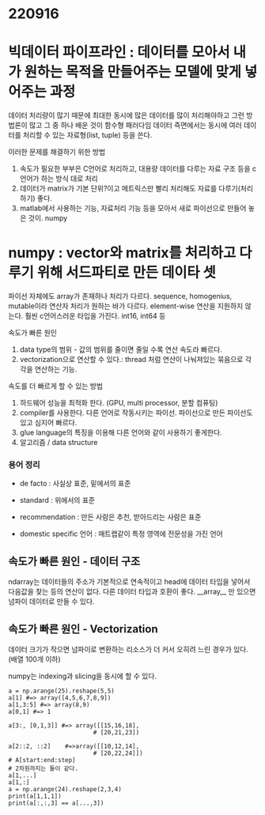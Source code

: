 # 220916
# 빅데이터 파이프라인 : 데이터를 모아서 내가 원하는 목적을 만들어주는 모델에 맞게 넣어주는 과정
데이터 처리량이 많기 때문에 최대한 동시에 많은 데이터를 많이 처리해야하고 그런 방법론이 많고 그 중 하나 배운 것이 함수형 패러다임
데이터 즉면에서는 동시에 여러 데이터를 처리할 수 있는 자료형(list, tuple) 등을 쓴다.

이러한 문제를 해결하기 위한 방법
1. 속도가 필요한 부부은 C언어로 처리하고, 대용량 데이터를 다루는 자료 구조 등을 c언어가 하는 방식 대로 처리
2. 데이터가 matrix가 기본 단위?이고 메트릭스만 빨리 처리해도 자료를 다루기(처리하기) 좋다.
3. matlab에서 사용하는 기능, 자료처리 기능 등을 모아서 새로 파이선으로 만들어 놓은 것이. numpy

# numpy : vector와 matrix를 처리하고 다루기 위해 서드파티로 만든 데이타 셋
파이선 자체에도 array가 존재하나 처리가 다르다. sequence, homogenius, mutable이라 연산자 처리가 원하는 바가 다르다.
element-wise 연산을 지원하지 않는다. 훨씬 c언어스러운 타입을 가진다. int16, int64 등

속도가 빠른 원인
1. data type의 범위 - 값의 범위를 줄이면 줄일 수록 연산 속도라 빠르다.
2. vectorization으로 연산할 수 있다.: thread 처럼 연산이 나눠져있는 묶음으로 각각을 연산하는 기능.

속도를 더 빠르게 할 수 있는 방법
1. 하드웨어 성능을 최적화 한다. (GPU, multi processor, 분할 컴퓨팅)
2. compiler를 사용한다. 다른 언어로 작동시키는 파이선. 파이선으로 만든 파이선도 있고 심지어 빠르다.
3. glue language의 특징을 이용해 다른 언어와 같이 사용하기 좋게한다.
4. 알고리즘 / data structure

### 용어 정리
- de facto : 사실상 표준, 밑에서의 표준
- standard : 위에서의 표준
- recommendation : 만든 사람은 추천, 받아드리는 사람은 표준

- domestic specific 언어 : 매트랩같이 특정 영역에 전문성을 가진 언어

## 속도가 빠른 원인 - 데이터 구조
ndarray는 데이터들의 주소가 기본적으로 연속적이고 head에 데이터 타입을 넣어서 다음값을 찾는 등의 연산이 없다.
다른 데이터 타입과 호환이 좋다. \_\_array__ 만 있으면 넘파이 데이터로 만들 수 있다.

## 속도가 빠른 원인 - Vectorization
데이터 크기가 작으면 넘파이로 변환하는 리소스가 더 커서 오히려 느린 경우가 있다. (배열 100개 이하)

numpy는 indexing과 slicing을 동시에 할 수 있다.
```
a = np.arange(25).reshape(5,5)
a[1] #=> array([4,5,6,7,8,9])
a[1,3:5] #=> array(8,9)
a[0,1] #=> 1

a[3:, [0,1,3]] #=> array([[15,16,18],
                        # [20,21,23])

a[2::2, ::2]    #=>array([[10,12,14],
                        # [20,22,24]])
# A[start:end:step]
# 2차원까지는 둘이 같다.
a[1,...]
a[1,:]
a = np.arange(24).reshape(2,3,4)
print(a[1,1,1])
print(a[:,:,3] == a[...,3])
```